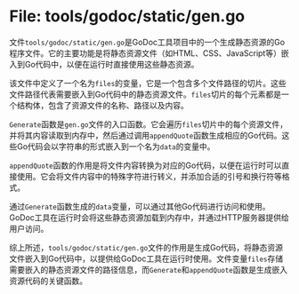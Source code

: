 # File: tools/godoc/static/gen.go

文件`tools/godoc/static/gen.go`是GoDoc工具项目中的一个生成静态资源的Go程序文件。它的主要功能是将静态资源文件（如HTML、CSS、JavaScript等）嵌入到Go代码中，以便在运行时直接使用这些静态资源。

该文件中定义了一个名为`files`的变量，它是一个包含多个文件路径的切片。这些文件路径代表需要嵌入到Go代码中的静态资源文件。`files`切片的每个元素都是一个结构体，包含了资源文件的名称、路径以及内容。

`Generate`函数是`gen.go`文件的入口函数。它会遍历`files`切片中的每个资源文件，并将其内容读取到内存中，然后通过调用`appendQuote`函数生成相应的Go代码。这些Go代码会以字符串的形式嵌入到一个名为`data`的变量中。

`appendQuote`函数的作用是将文件内容转换为对应的Go代码，以便在运行时可以直接使用。它会将文件内容中的特殊字符进行转义，并添加合适的引号和换行符等格式。

通过`Generate`函数生成的`data`变量，可以通过其他Go代码进行访问和使用。GoDoc工具在运行时会将这些静态资源加载到内存中，并通过HTTP服务器提供给用户访问。

综上所述，`tools/godoc/static/gen.go`文件的作用是生成Go代码，将静态资源文件嵌入到Go代码中，以提供给GoDoc工具在运行时使用。文件变量`files`存储需要嵌入的静态资源文件的路径信息，而`Generate`和`appendQuote`函数是生成嵌入资源代码的关键函数。

